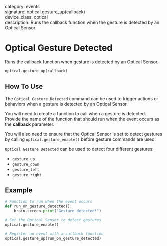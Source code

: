 category: events  
signature: optical.gesture_up(callback)   
device_class: optical  
description: Runs the callback function when the gesture is detected by an Optical Sensor  

# Optical Gesture Detected

Runs the callback function when gesture is detected by an Optical Sensor.

```python
optical.gesture_up(callback)
```

## How To Use

The `Optical Gesture Detected` command can be used to trigger actions or behaviors when a gesture is detected by an Optical Sensor.

You will need to create a function to call when a gesture is detected. Provide the name of the function that should run when the event occurs as the **callback** parameter.

You will also need to ensure that the Optical Sensor is set to detect gestures by calling `optical.gesture_enable()` before gesture commands are used.

`Optical Gesture Detected` can be used to detect four different gestures:

- `gesture_up`
- `gesture_down`
- `gesture_left`
- `gesture_right`

## Example

```python
# Function to run when the event occurs
def run_on_gesture_detected():
    brain.screen.print("Gesture detected!")

# Set the Optical Sensor to detect gestures
optical.gesture_enable()

# Register an event with a callback function
optical.gesture_up(run_on_gesture_detected)
```

<advanced>
</advanced>







